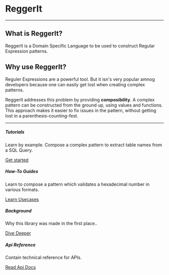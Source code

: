 # ReggerIt

---

## What is ReggerIt?

ReggerIt is a Domain Specific Language to be used to construct Regular Expression patterns.

## Why use ReggerIt?

Reguler Expressions are a powerful tool. But it isn's very popular amnog developers because one can easily get lost when creating complex patterns. 

ReggerIt addresses this problem by providing **composibility**. A complex pattern can be constructed from the ground up, using values and functions. This approach makes it easier to fix issues in the pattern, without getting lost in a parenthesis-counting-fest.



---

<div class="row row-cols-1 row-cols-md-2">
  <div class="col mb-4">
    <div class="card h-100">
      <div class="card-body">
        <h5 class="card-title">Tutorials</h5>
        <p class="card-text">Learn by example. Compose a complex pattern to extract table names from a SQL Query. </p>
      </div>
      <div class="card-footer text-right   border-top-0">
        <a href="{{siteBaseUrl}}/Tutorials/Example_Complex_Pattern.html" class="btn btn-primary">Get started</a>
      </div>
    </div>
  </div>
  <div class="col mb-4">
    <div class="card h-100">
      <div class="card-body">
        <h5 class="card-title">How-To Guides</h5>
        <p class="card-text">Learn to compose a pattern which validates a hexadecimal number in various formats. </p>
      </div>
      <div class="card-footer text-right   border-top-0">
        <a href="{{siteBaseUrl}}/How_Tos/Hex_Input_Validation.html" class="btn btn-primary">Learn Usecases</a>
      </div>
    </div>
  </div>
  <div class="col mb-4 mb-md-0">
    <div class="card h-100">
      <div class="card-body">
        <h5 class="card-title">Background</h5>
        <p class="card-text">Why this library was made in the first place..</p>
      </div>
      <div class="card-footer text-right   border-top-0">
        <a href="{{siteBaseUrl}}/Explanations/Background.html" class="btn btn-primary">Dive Deeper</a>
      </div>
    </div>
  </div>
  <div class="col">
    <div class="card h-100">
      <div class="card-body">
        <h5 class="card-title">Api Reference</h5>
        <p class="card-text">Contain technical reference for APIs.</p>
      </div>
      <div class="card-footer text-right   border-top-0">
        <a href="{{siteBaseUrl}}/Api_Reference/ReggerIt/ReggerIt.html" class="btn btn-primary">Read Api Docs</a>
      </div>
    </div>
  </div>
</div>
